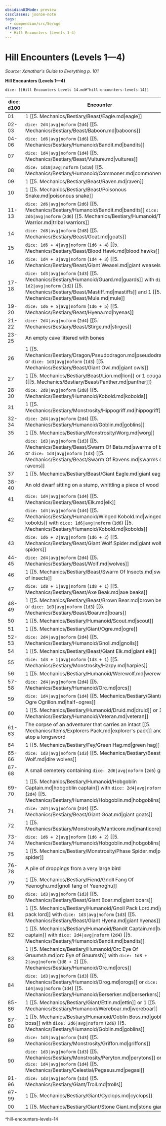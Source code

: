 ```yaml
---
obsidianUIMode: preview
cssclasses: json5e-note
tags:
  - compendium/src/5e/xge
aliases:
  - Hill Encounters (Levels 1—4)
---
```

# Hill Encounters (Levels 1—4)
*Source: Xanathar's Guide to Everything p. 101* 

**Hill Encounters (Levels 1—4)**

`dice: [[Hill Encounters Levels 14.md#^hill-encounters-levels-14]]`

| dice: d100 | Encounter |
|------------|-----------|
| 01 | 1 [[5. Mechanics/Bestiary/Beast/Eagle.md\|eagle]] |
| 02-03 | `dice: 2d4\|avg\|noform` (`2d4`) [[5. Mechanics/Bestiary/Beast/Baboon.md\|baboons]] |
| 04-06 | `dice: 1d6\|avg\|noform` (`1d6`) [[5. Mechanics/Bestiary/Humanoid/Bandit.md\|bandits]] |
| 07 | `dice: 1d4\|avg\|noform` (`1d4`) [[5. Mechanics/Bestiary/Beast/Vulture.md\|vultures]] |
| 08 | `dice: 1d10\|avg\|noform` (`1d10`) [[5. Mechanics/Bestiary/Humanoid/Commoner.md\|commoners]] |
| 09 | 1 [[5. Mechanics/Bestiary/Beast/Raven.md\|raven]] |
| 10 | 1 [[5. Mechanics/Bestiary/Beast/Poisonous Snake.md\|poisonous snake]] |
| 11-13 | `dice: 2d6\|avg\|noform` (`2d6`) [[5. Mechanics/Bestiary/Humanoid/Bandit.md\|bandits]] `dice: 2d6\|avg\|noform` (`2d6`) [[5. Mechanics/Bestiary/Humanoid/Tribal Warrior.md\|tribal warriors]] |
| 14 | `dice: 2d8\|avg\|noform` (`2d8`) [[5. Mechanics/Bestiary/Beast/Goat.md\|goats]] |
| 15 | `dice: 1d6 + 4\|avg\|noform` (`1d6 + 4`) [[5. Mechanics/Bestiary/Beast/Blood Hawk.md\|blood hawks]] |
| 16 | `dice: 1d4 + 3\|avg\|noform` (`1d4 + 3`) [[5. Mechanics/Bestiary/Beast/Giant Weasel.md\|giant weasels]] |
| 17-18 | `dice: 1d3\|avg\|noform` (`1d3`) [[5. Mechanics/Bestiary/Humanoid/Guard.md\|guards]] with `dice: 1d2\|avg\|noform` (`1d2`) [[5. Mechanics/Bestiary/Beast/Mastiff.md\|mastiffs]] and 1 [[5. Mechanics/Bestiary/Beast/Mule.md\|mule]] |
| 19-20 | `dice: 1d6 + 5\|avg\|noform` (`1d6 + 5`) [[5. Mechanics/Bestiary/Beast/Hyena.md\|hyenas]] |
| 21-22 | `dice: 2d4\|avg\|noform` (`2d4`) [[5. Mechanics/Bestiary/Beast/Stirge.md\|stirges]] |
| 23-25 | An empty cave littered with bones |
| 26 | 1 [[5. Mechanics/Bestiary/Dragon/Pseudodragon.md\|pseudodragon]] or `dice: 1d3\|avg\|noform` (`1d3`) [[5. Mechanics/Bestiary/Beast/Giant Owl.md\|giant owls]] |
| 27 | 1 [[5. Mechanics/Bestiary/Beast/Lion.md\|lion]] or 1 cougar ([[5. Mechanics/Bestiary/Beast/Panther.md\|panther]]) |
| 28-30 | `dice: 2d8\|avg\|noform` (`2d8`) [[5. Mechanics/Bestiary/Humanoid/Kobold.md\|kobolds]] |
| 31 | 1 [[5. Mechanics/Bestiary/Monstrosity/Hippogriff.md\|hippogriff]] |
| 32-34 | `dice: 2d4\|avg\|noform` (`2d4`) [[5. Mechanics/Bestiary/Humanoid/Goblin.md\|goblins]] |
| 35 | 1 [[5. Mechanics/Bestiary/Monstrosity/Worg.md\|worg]] |
| 36 | `dice: 1d3\|avg\|noform` (`1d3`) [[5. Mechanics/Bestiary/Beast/Swarm Of Bats.md\|swarms of bats]] or `dice: 1d3\|avg\|noform` (`1d3`) [[5. Mechanics/Bestiary/Beast/Swarm Of Ravens.md\|swarms of ravens]] |
| 37 | 1 [[5. Mechanics/Bestiary/Beast/Giant Eagle.md\|giant eagle]] |
| 38-40 | An old dwarf sitting on a stump, whittling a piece of wood |
| 41 | `dice: 1d4\|avg\|noform` (`1d4`) [[5. Mechanics/Bestiary/Beast/Elk.md\|elk]] |
| 42 | `dice: 1d4\|avg\|noform` (`1d4`) [[5. Mechanics/Bestiary/Humanoid/Winged Kobold.md\|winged kobolds]] with `dice: 1d6\|avg\|noform` (`1d6`) [[5. Mechanics/Bestiary/Humanoid/Kobold.md\|kobolds]] |
| 43 | `dice: 1d6 + 2\|avg\|noform` (`1d6 + 2`) [[5. Mechanics/Bestiary/Beast/Giant Wolf Spider.md\|giant wolf spiders]] |
| 44-45 | `dice: 2d4\|avg\|noform` (`2d4`) [[5. Mechanics/Bestiary/Beast/Wolf.md\|wolves]] |
| 46 | 1 [[5. Mechanics/Bestiary/Beast/Swarm Of Insects.md\|swarm of insects]] |
| 47 | `dice: 1d8 + 1\|avg\|noform` (`1d8 + 1`) [[5. Mechanics/Bestiary/Beast/Axe Beak.md\|axe beaks]] |
| 48-49 | 1 [[5. Mechanics/Bestiary/Beast/Brown Bear.md\|brown bear]] or `dice: 1d3\|avg\|noform` (`1d3`) [[5. Mechanics/Bestiary/Beast/Boar.md\|boars]] |
| 50 | 1 [[5. Mechanics/Bestiary/Humanoid/Scout.md\|scout]] |
| 51 | 1 [[5. Mechanics/Bestiary/Giant/Ogre.md\|ogre]] |
| 52-53 | `dice: 2d4\|avg\|noform` (`2d4`) [[5. Mechanics/Bestiary/Humanoid/Gnoll.md\|gnolls]] |
| 54 | 1 [[5. Mechanics/Bestiary/Beast/Giant Elk.md\|giant elk]] |
| 55 | `dice: 1d3 + 1\|avg\|noform` (`1d3 + 1`) [[5. Mechanics/Bestiary/Monstrosity/Harpy.md\|harpies]] |
| 56 | 1 [[5. Mechanics/Bestiary/Humanoid/Werewolf.md\|werewolf]] |
| 57-58 | `dice: 2d4\|avg\|noform` (`2d4`) [[5. Mechanics/Bestiary/Humanoid/Orc.md\|orcs]] |
| 59 | `dice: 1d4\|avg\|noform` (`1d4`) [[5. Mechanics/Bestiary/Giant/Half Ogre Ogrillon.md\|half-ogres]] |
| 60 | 1 [[5. Mechanics/Bestiary/Humanoid/Druid.md\|druid]] or 1 [[5. Mechanics/Bestiary/Humanoid/Veteran.md\|veteran]] |
| 61-63 | The corpse of an adventurer that carries an intact [[5. Mechanics/Items/Explorers Pack.md\|explorer's pack]] and lies atop a longsword |
| 64 | 1 [[5. Mechanics/Bestiary/Fey/Green Hag.md\|green hag]] |
| 65-66 | `dice: 1d3\|avg\|noform` (`1d3`) [[5. Mechanics/Bestiary/Beast/Dire Wolf.md\|dire wolves]] |
| 67-68 | A small cemetery containing `dice: 2d6\|avg\|noform` (`2d6`) graves |
| 69-70 | 1 [[5. Mechanics/Bestiary/Humanoid/Hobgoblin Captain.md\|hobgoblin captain]] with `dice: 2d4\|avg\|noform` (`2d4`) [[5. Mechanics/Bestiary/Humanoid/Hobgoblin.md\|hobgoblins]] |
| 71 | `dice: 2d4\|avg\|noform` (`2d4`) [[5. Mechanics/Bestiary/Beast/Giant Goat.md\|giant goats]] |
| 72 | 1 [[5. Mechanics/Bestiary/Monstrosity/Manticore.md\|manticore]] |
| 73-74 | `dice: 1d6 + 2\|avg\|noform` (`1d6 + 2`) [[5. Mechanics/Bestiary/Humanoid/Hobgoblin.md\|hobgoblins]] |
| 75 | 1 [[5. Mechanics/Bestiary/Monstrosity/Phase Spider.md\|phase spider]] |
| 76-78 | A pile of droppings from a very large bird |
| 79 | 1 [[5. Mechanics/Bestiary/Fiend/Gnoll Fang Of Yeenoghu.md\|gnoll fang of Yeenoghu]] |
| 80 | `dice: 1d3\|avg\|noform` (`1d3`) [[5. Mechanics/Bestiary/Beast/Giant Boar.md\|giant boars]] |
| 81 | 1 [[5. Mechanics/Bestiary/Humanoid/Gnoll Pack Lord.md\|gnoll pack lord]] with `dice: 1d3\|avg\|noform` (`1d3`) [[5. Mechanics/Bestiary/Beast/Giant Hyena.md\|giant hyenas]] |
| 82 | 1 [[5. Mechanics/Bestiary/Humanoid/Bandit Captain.md\|bandit captain]] with `dice: 2d4\|avg\|noform` (`2d4`) [[5. Mechanics/Bestiary/Humanoid/Bandit.md\|bandits]] |
| 83 | 1 [[5. Mechanics/Bestiary/Humanoid/Orc Eye Of Gruumsh.md\|orc Eye of Gruumsh]] with `dice: 1d8 + 2\|avg\|noform` (`1d8 + 2`) [[5. Mechanics/Bestiary/Humanoid/Orc.md\|orcs]] |
| 84 | `dice: 1d3\|avg\|noform` (`1d3`) [[5. Mechanics/Bestiary/Humanoid/Orog.md\|orogs]] or `dice: 1d4\|avg\|noform` (`1d4`) [[5. Mechanics/Bestiary/Humanoid/Berserker.md\|berserkers]] |
| 85-86 | 1 [[5. Mechanics/Bestiary/Giant/Ettin.md\|ettin]] or 1 [[5. Mechanics/Bestiary/Humanoid/Wereboar.md\|wereboar]] |
| 87-88 | 1 [[5. Mechanics/Bestiary/Humanoid/Goblin Boss.md\|goblin boss]] with `dice: 2d6\|avg\|noform` (`2d6`) [[5. Mechanics/Bestiary/Humanoid/Goblin.md\|goblins]] |
| 89 | `dice: 1d3\|avg\|noform` (`1d3`) [[5. Mechanics/Bestiary/Monstrosity/Griffon.md\|griffons]] |
| 90 | `dice: 1d3\|avg\|noform` (`1d3`) [[5. Mechanics/Bestiary/Monstrosity/Peryton.md\|perytons]] or `dice: 1d4\|avg\|noform` (`1d4`) [[5. Mechanics/Bestiary/Celestial/Pegasus.md\|pegasi]] |
| 91-96 | `dice: 1d3\|avg\|noform` (`1d3`) [[5. Mechanics/Bestiary/Giant/Troll.md\|trolls]] |
| 97-99 | 1 [[5. Mechanics/Bestiary/Giant/Cyclops.md\|cyclops]] |
| 00 | 1 [[5. Mechanics/Bestiary/Giant/Stone Giant.md\|stone giant]] |
^hill-encounters-levels-14
